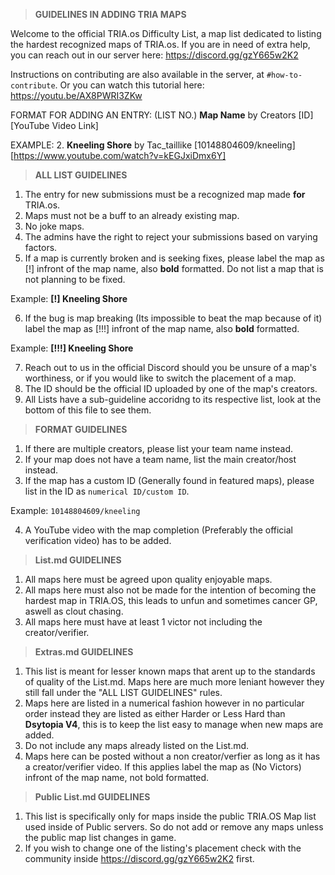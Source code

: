 > **GUIDELINES IN ADDING TRIA MAPS**

Welcome to the official TRIA.os Difficulty List, a map list dedicated 
to listing the hardest recognized maps of TRIA.os. If you are in need
of extra help, you can reach out in our server here:
https://discord.gg/gzY665w2K2

Instructions on contributing are also available in the server, at `#how-to-contribute`.
Or you can watch this tutorial here:  https://youtu.be/AX8PWRI3ZKw

FORMAT FOR ADDING AN ENTRY:
(LIST NO.) **Map Name** by Creators [ID] [YouTube Video Link]

EXAMPLE:
2. **Kneeling Shore** by Tac_taillike [10148804609/kneeling] [https://www.youtube.com/watch?v=kEGJxiDmx6Y]


> **ALL LIST GUIDELINES**
1. The entry for new submissions must be a recognized map made **for** TRIA.os.
2. Maps must not be a buff to an already existing map.
3. No joke maps.
4. The admins have the right to reject your submissions based on varying factors.
5. If a map is currently broken and is seeking fixes, please label the map as [!] infront of the map name, also **bold** formatted. Do not list a map that is not planning to be fixed.

Example: **[!] Kneeling Shore**

6. If the bug is map breaking (Its impossible to beat the map because of it) label the map as [!!!] infront of the map name, also **bold** formatted.

Example: **[!!!] Kneeling Shore**

7. Reach out to us in the official Discord should you be unsure of a map's worthiness, or if you would like to switch the placement of a map.
8. The ID should be the official ID uploaded by one of the map's creators.
9. All Lists have a sub-guideline accoridng to its respective list, look at the bottom of this file to see them.

> **FORMAT GUIDELINES**
1. If there are multiple creators, please list your team name instead.
2. If your map does not have a team name, list the main creator/host instead.
3. If the map has a custom ID (Generally found in featured maps), please list in the ID as `numerical ID/custom ID`. 

Example: `10148804609/kneeling`

4. A YouTube video with the map completion (Preferably the official verification video) has to be added.


> **List.md GUIDELINES**

1. All maps here must be agreed upon quality enjoyable maps.
2. All maps here must also not be made for the intention of becoming the hardest map in TRIA.OS, this leads to unfun and sometimes cancer GP, aswell as clout chasing.
3. All maps here must have at least 1 victor not including the creator/verifier.

> **Extras.md GUIDELINES**

1. This list is meant for lesser known maps that arent up to the standards of quality of the List.md. Maps here are much more leniant however they still fall under the "ALL LIST GUIDELINES" rules.
2. Maps here are listed in a numerical fashion however in no particular order instead they are listed as either Harder or Less Hard than **Dsytopia V4**, this is to keep the list easy to manage when new maps are added.
3. Do not include any maps already listed on the List.md.
4. Maps here can be posted without a non creator/verfier as long as it has a creator/verifier video. If this applies label the map as (No Victors) infront of the map name, not bold formatted.

> **Public List.md GUIDELINES**

1. This list is specifically only for maps inside the public TRIA.OS Map list used inside of Public servers. So do not add or remove any maps unless the public map list changes in game.
2. If you wish to change one of the listing's placement check with the community inside https://discord.gg/gzY665w2K2 first.
